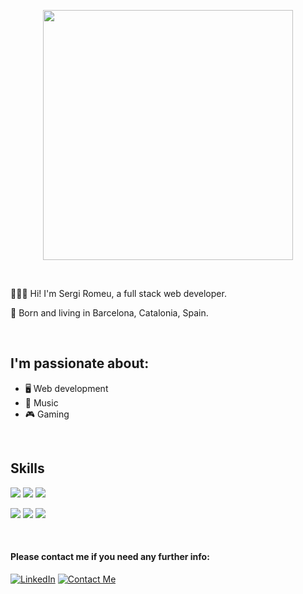 <p align="center">
  <img width="400" src="https://rmyz.dev/me.png">
</p>

</br>

👨🏻‍💻 Hi! I'm Sergi Romeu, a full stack web developer.

📍 Born and living in Barcelona, Catalonia, Spain.

</br>

## I'm passionate about:

- 🖥  Web development
- 🎵 Music
- 🎮 Gaming

</br>

## Skills

<img src="https://img.shields.io/badge/HTML5-e96228" /> <img src="https://img.shields.io/badge/CSS3-0391cb" /> <img src="https://img.shields.io/badge/JavaScript-ffc742" /> 


<img src="https://img.shields.io/badge/Typescript-3972c8" />  <img src="https://img.shields.io/badge/Node-7ec729" />  <img src="https://img.shields.io/badge/React-9cf" />

</br>

#### Please contact me if you need any further info:

<a target="_blank" href="https://www.linkedin.com/in/rmyz"><img src="https://img.shields.io/badge/LinkedIn-%230077B5.svg?&style=for-the-badge&logo=linkedin&logoColor=white" alt="LinkedIn"></a>
<a href="mailto:rmyzdev@gmail.com?subject=Email%20from%20Github"><img src="https://img.shields.io/badge/Contact Me-%2351A33D.svg?&style=for-the-badge&logo=minutemailer&logoColor=white" alt="Contact Me"></a>
